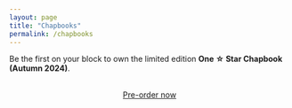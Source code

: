 ```yaml
---
layout: page
title: "Chapbooks"
permalink: /chapbooks
---
```


Be the first on your block to own the limited edition **One ☆ Star Chapbook (Autumn 2024)**.

<br />

<script src="https://gumroad.com/js/gumroad.js"></script>
<center><a class="cta" href="https://briandavidhall.gumroad.com/l/hwwbk">Pre-order now</a></center>
